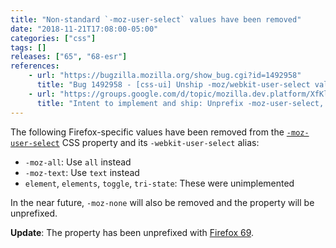```yaml
---
title: "Non-standard `-moz-user-select` values have been removed"
date: "2018-11-21T17:08:00-05:00"
categories: ["css"]
tags: []
releases: ["65", "68-esr"]
references:
    - url: "https://bugzilla.mozilla.org/show_bug.cgi?id=1492958"
      title: "Bug 1492958 - [css-ui] Unship -moz/webkit-user-select values not supported by other UAs / spec"
    - url: "https://groups.google.com/d/topic/mozilla.dev.platform/XfKl9Jt7ZQ8/discussion"
      title: "Intent to implement and ship: Unprefix -moz-user-select, unship mozilla-specific values."
---
```

The following Firefox-specific values have been removed from the [`-moz-user-select`](https://developer.mozilla.org/docs/Web/CSS/user-select) CSS property and its `-webkit-user-select` alias:

* `-moz-all`: Use `all` instead
* `-moz-text`: Use `text` instead
* `element`, `elements`, `toggle`, `tri-state`: These were unimplemented

In the near future, `-moz-none` will also be removed and the property will be unprefixed.

**Update**: The property has been unprefixed with [Firefox 69](https://www.fxsitecompat.dev/en-CA/docs/2018/non-standard-moz-user-select-values-have-been-removed/).
